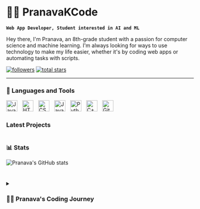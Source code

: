 # 👨‍💻 PranavaKCode

**`Web App Developer, Student interested in AI and ML`**

Hey there, I'm Pranava, an 8th-grade student with a passion for computer science and machine learning. I'm always looking for ways to use technology to make my life easier, whether it's by coding web apps or automating tasks with scripts.

   <p align="left">
      <a href="https://github.com/PranavaKCode?tab=followers">
         <img alt="followers" title="Follow me on Github" src="https://custom-icon-badges.demolab.com/github/followers/PranavaKCode?color=236ad3&labelColor=1155ba&style=for-the-badge&logo=person-add&label=Follow&logoColor=white"/></a>
      <a href="https://github.com/PranavaKCode?tab=repositories">
         <img alt="total stars" title="Total stars on GitHub" src="https://custom-icon-badges.demolab.com/github/stars/PranavaKCode?color=55960c&style=for-the-badge&labelColor=488207&logo=star"/></a>
   </p>

---

### 🧰 Languages and Tools

<img align="left" alt="Java" width="30px" style="padding-right:10px;" src="https://cdn.jsdelivr.net/gh/devicons/devicon/icons/java/java-original.svg"/>
<img align="left" alt="HTML" width="30px" style="padding-right:10px;" src="https://cdn.jsdelivr.net/gh/devicons/devicon/icons/html5/html5-plain.svg" />
<img align="left" alt="CSS" width="30px" style="padding-right:10px;" src="https://cdn.jsdelivr.net/gh/devicons/devicon/icons/css3/css3-plain.svg" />
<img align="left" alt="JavaScript" width="30px" style="padding-right:10px;" src="https://cdn.jsdelivr.net/gh/devicons/devicon/icons/javascript/javascript-plain.svg" />
<img align="left" alt="Python" width="30px" style="padding-right:10px;" src="https://cdn.jsdelivr.net/gh/devicons/devicon/icons/python/python-plain.svg" />
<img align="left" alt="C++" width="30px" style="padding-right:10px;" src="https://cdn.jsdelivr.net/gh/devicons/devicon/icons/cplusplus/cplusplus-line.svg" />
<img align="left" alt="GitHub" width="30px" style="padding-right:10px;" src="https://cdn.jsdelivr.net/gh/devicons/devicon/icons/github/github-original.svg" />
<br />

#

###  Latest Projects


#

### 📊 Stats

![Pranava's GitHub stats](https://github-readme-stats.vercel.app/api?username=PranavaKCode&show_icons=true&theme=gruvbox)

<!-- ![GitHub Streak](https://streak-stats.demolab.com?user=PranavaKCode&theme=gruvbox&border_radius=4.5) -->

#

<details>
 <summary><h3>👨‍💻 Pranava's Coding Journey</h3></summary>
   I started my coding journey as a naive computer science student with a passion to learn everything I could about this programming world - code, AI, machine learning, and neural networks. And all the while, teaching myself iOS development with a dream to build my own app, but that soon got overshadowed by my desire to excel in AI and ML.  I'm always looking for ways to use technology to make my life easier, whether it's by coding web apps, creating neural networks to analyze information or automating tasks with scripts.
[website]: PranavaKCode.github.io
[youtube]: https://www.youtube.com/@thecapitalist4560
